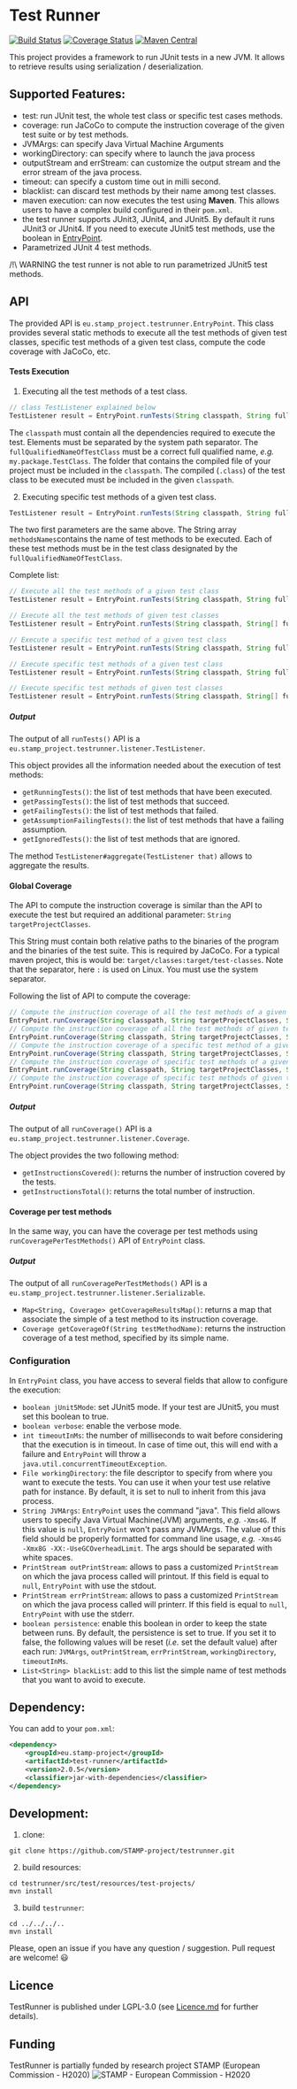 # Test Runner

[![Build Status](https://travis-ci.org/STAMP-project/testrunner.svg?branch=master)](https://travis-ci.org/STAMP-project/testrunner) [![Coverage Status](https://coveralls.io/repos/github/STAMP-project/testrunner/badge.svg?branch=master)](https://coveralls.io/github/STAMP-project/testrunner?branch=master) [![Maven Central](https://maven-badges.herokuapp.com/maven-central/eu.stamp-project/test-runner/badge.svg)](https://mavenbadges.herokuapp.com/maven-central/eu.stamp-project/test-runner)

This project provides a framework to run JUnit tests in a new JVM. It allows to retrieve results using serialization / deserialization.

## Supported Features:


* test: run JUnit test, the whole test class or specific test cases methods.
* coverage: run JaCoCo to compute the instruction coverage of the given test suite or by test methods.
* JVMArgs: can specify Java Virtual Machine Arguments
* workingDirectory: can specify where to launch the java process
* outputStream and errStream: can customize the output stream and the error stream of the java process.
* timeout: can specify a custom time out in milli second.
* blacklist: can discard test methods by their name among test classes.
* maven execution: can now executes the test using **Maven**. This allows users to have a complex build configured in their `pom.xml`.
* the test runner supports JUnit3, JUnit4, and JUnit5. By default it runs JUnit3 or JUnit4. If you need to execute JUnit5 test methods, use the boolean in [EntryPoint](https://github.com/STAMP-project/testrunner/blob/master/src/main/java/eu/stamp_project/testrunner/EntryPoint.java#L69).
* Parametrized JUnit 4 test methods.

/!\ WARNING the test runner is not able to run parametrized JUnit5 test methods.

## API

The provided API is `eu.stamp_project.testrunner.EntryPoint`. This class provides several static methods to execute all the test methods of given test classes, specific test methods of a given test class, compute the code coverage with JaCoCo, etc.

#### Tests Execution

1. Executing all the test methods of a test class.

```java
// class TestListener explained below 
TestListener result = EntryPoint.runTests(String classpath, String fullQualifiedNameOfTestClass);
```  

The `classpath` must contain all the dependencies required to execute the test. Elements must be separated by the system path separator. The `fullQualifiedNameOfTestClass` must be a correct full qualified name, _e.g._ `my.package.TestClass`. The folder that contains the compiled file of your project must be included in the `classpath`. The compiled (`.class`) of the test class to be executed must be included in the given `classpath`. 

2. Executing specific test methods of a given test class.

```java
TestListener result = EntryPoint.runTests(String classpath, String fullQualifiedNameOfTestClass, String[] methodNames);
```

The two first parameters are the same above. The String array `methodsNames`contains the name of test methods to be executed.  Each of these test methods must be in the test class designated by the `fullQualifiedNameOfTestClass`.

Complete list:

```java
// Execute all the test methods of a given test class
TestListener result = EntryPoint.runTests(String classpath, String fullQualifiedNameOfTestClass);

// Execute all the test methods of given test classes
TestListener result = EntryPoint.runTests(String classpath, String[] fullQualifiedNameOfTestClasses);

// Execute a specific test method of a given test class
TestListener result = EntryPoint.runTests(String classpath, String fullQualifiedNameOfTestClass, String methodName);

// Execute specific test methods of a given test class
TestListener result = EntryPoint.runTests(String classpath, String fullQualifiedNameOfTestClass, String[] methodNames);

// Execute specific test methods of given test classes
TestListener result = EntryPoint.runTests(String classpath, String[] fullQualifiedNameOfTestClasses, String[] methodNames); 
```

##### Output

The output of all `runTests()` API is a `eu.stamp_project.testrunner.listener.TestListener`.

This object provides all the information needed about the execution of test methods:

   * `getRunningTests()`: the list of test methods that have been executed.
   * `getPassingTests()`: the list of test methods that succeed.
   * `getFailingTests()`: the list of test methods that failed.
   * `getAssumptionFailingTests()`: the list of test methods that have a failing assumption.
   * `getIgnoredTests()`: the list of test methods that are ignored.
   
The method `TestListener#aggregate(TestListener that)` allows to aggregate the results.

#### Global Coverage

The API to compute the instruction coverage is similar than the API to execute the test but required an additional parameter: `String targetProjectClasses`.

This String must contain both relative paths to the binaries of the program and the binaries of the test suite. This is required by JaCoCo. For a typical maven project, this is would be: `target/classes:target/test-classes`. Note that the separator, here `:` is used on Linux. You must use the system separator. 

Following the list of API to compute the coverage:

```java
// Compute the instruction coverage of all the test methods of a given test class
EntryPoint.runCoverage(String classpath, String targetProjectClasses, String fullQualifiedNameOfTestClass);
// Compute the instruction coverage of all the test methods of given test classes
EntryPoint.runCoverage(String classpath, String targetProjectClasses, String[] fullQualifiedNameOfTestClasses);
// Compute the instruction coverage of a specific test method of a given test class
EntryPoint.runCoverage(String classpath, String targetProjectClasses, String fullQualifiedNameOfTestClass, String methodName);
// Compute the instruction coverage of specific test methods of a given test class
EntryPoint.runCoverage(String classpath, String targetProjectClasses, String fullQualifiedNameOfTestClass, String[] methodNames);
// Compute the instruction coverage of specific test methods of given test classes
EntryPoint.runCoverage(String classpath, String targetProjectClasses, String[] fullQualifiedNameOfTestClasses, String[] methodNames); 
```

##### Output

The output of all `runCoverage()` API is a `eu.stamp_project.testrunner.listener.Coverage`.

The object provides the two following method:

   * `getInstructionsCovered()`: returns the number of instruction covered by the tests.
   * `getInstructionsTotal()`: returns the total number of instruction.

#### Coverage per test methods

In the same way, you can have the coverage per test methods using `runCoveragePerTestMethods()` API of `EntryPoint` class.

##### Output

The output of all `runCoveragePerTestMethods()` API is a `eu.stamp_project.testrunner.listener.Serializable`.

   * `Map<String, Coverage> getCoverageResultsMap()`: returns a map that associate the simple of a test method to its instruction coverage.
   * `Coverage getCoverageOf(String testMethodName)`: returns the instruction coverage of a test method, specified by its simple name. 
  
### Configuration

In `EntryPoint` class, you have access to several fields that allow to configure the execution:

   * `boolean jUnit5Mode`: set JUnit5 mode. If your test are JUnit5, you must set this boolean to true.
   * `boolean verbose`: enable the verbose mode.
   * `int timeoutInMs`: the number of milliseconds to wait before considering that the execution is in timeout. In case of time out, this will end with a failure and `EntryPoint` will throw a `java.util.concurrentTimeoutException`.
   * `File workingDirectory`: the file descriptor to specify from where you want to execute the tests. You can use it when your test use relative path for instance. By default, it is set to null to inherit from this java process. 
   * `String JVMArgs`: `EntryPoint` uses the command "java". This field allows users to specify Java Virtual Machine(JVM) arguments, _e.g._ `-Xms4G`. If this value is `null`, `EntryPoint` won't pass any JVMArgs. The value of this field should be properly formatted for command line usage, _e.g._ `-Xms4G -Xmx8G -XX:-UseGCOverheadLimit`. The args should be separated with white spaces.
   * `PrintStream outPrintStream`: allows to pass a customized `PrintStream` on which the java process called will printout. If this field is equal to `null`, `EntryPoint` with use the stdout.
   * `PrintStream errPrintStream`: allows to pass a customized `PrintStream` on which the java process called will printerr. If this field is equal to `null`, `EntryPoint` with use the stderr.
   * `boolean persistence`: enable this boolean in order to keep the state between runs. By default, the persistence is set to true. If you set it to false, the following values will be reset (_i.e._ set the default value) after each run: `JVMArgs`,  `outPrintStream`, `errPrintStream`, `workingDirectory`, `timeoutInMs`.
   * `List<String> blackList`: add to this list the simple name of test methods that you want to avoid to execute. 

## Dependency:

You can add to your `pom.xml`:

```xml
<dependency>
    <groupId>eu.stamp-project</groupId>
    <artifactId>test-runner</artifactId>
    <version>2.0.5</version>
    <classifier>jar-with-dependencies</classifier>
</dependency>
```

## Development:

1. clone:
```
git clone https://github.com/STAMP-project/testrunner.git
```

2. build resources:
```
cd testrunner/src/test/resources/test-projects/
mvn install
```

3. build `testrunner`:
```
cd ../../../..
mvn install
```

Please, open an issue if you have any question / suggestion. Pull request are welcome! 😃

## Licence

TestRunner is published under LGPL-3.0 (see [Licence.md](https://github.com/STAMP-project/testrunner/blob/master/LICENSE) for
further details).

## Funding

TestRunner is partially funded by research project STAMP (European Commission - H2020)
![STAMP - European Commission - H2020](docs/logo_readme_md.png)
